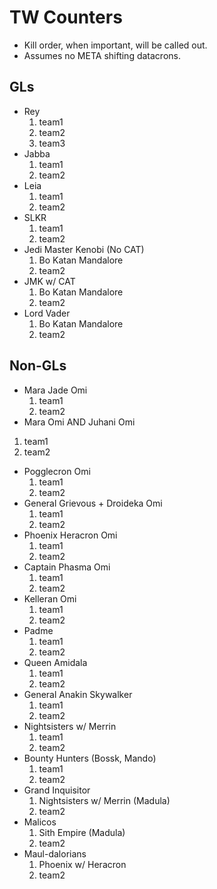 # TW Counters

- Kill order, when important, will be called out.
- Assumes no META shifting datacrons.

## GLs
- Rey
  1. team1
  2. team2
  3. team3
- Jabba
  1. team1
  2. team2
- Leia
  1. team1
  2. team2
- SLKR
  1. team1
  2. team2
- Jedi Master Kenobi (No CAT)
  1. Bo Katan Mandalore
  2. team2
- JMK w/ CAT
  1. Bo Katan Mandalore
  2. team2
- Lord Vader
  1. Bo Katan Mandalore
  2. team2

## Non-GLs
- Mara Jade Omi
  1. team1
  2. team2
 - Mara Omi AND Juhani Omi
  1. team1
  2. team2
- Pogglecron Omi
  1. team1
  2. team2
- General Grievous + Droideka Omi
  1. team1
  2. team2
- Phoenix Heracron Omi
  1. team1
  2. team2
- Captain Phasma Omi
  1. team1
  2. team2
- Kelleran Omi
  1. team1
  2. team2
- Padme
  1. team1
  2. team2
- Queen Amidala
  1. team1
  2. team2
- General Anakin Skywalker
  1. team1
  2. team2
- Nightsisters w/ Merrin
  1. team1
  2. team2
- Bounty Hunters (Bossk, Mando)
  1. team1
  2. team2
- Grand Inquisitor
  1. Nightsisters w/ Merrin (Madula)
  2. team2
- Malicos
  1. Sith Empire (Madula)
  2. team2
- Maul-dalorians
  1. Phoenix w/ Heracron
  2. team2
